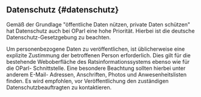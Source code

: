 ## Datenschutz {#datenschutz}

Gemäß der Grundlage "öffentliche Daten nützen, private Daten schützen" hat
Datenschutz auch bei OParl eine hohe Priorität. Hierbei ist die deutsche
Datenschutz-Gesetzgebung zu beachten.

Um personenbezogene Daten zu veröffentlichen, ist üblicherweise eine explizite
Zustimmung der betroffenen Person erforderlich. Dies gilt für die bestehende
Weboberfläche des Ratsinformationssystems ebenso wie für die OParl-
Schnittstelle. Eine besondere Beachtung sollten hierbei unter anderem E-Mail-
Adressen, Anschriften, Photos und Anwesenheitslisten finden. Es wird
empfohlen, vor Veröffentlichung den zuständigen Datenschutzbeauftragten zu
kontaktieren.
